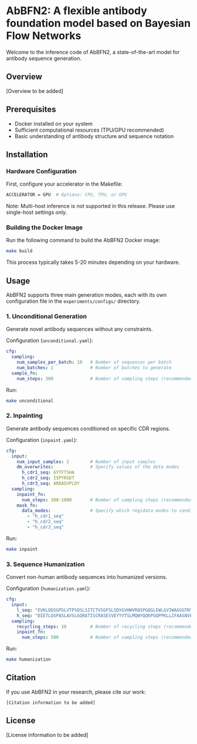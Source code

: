 # AbBFN2: A flexible antibody foundation model based on Bayesian Flow Networks

Welcome to the inference code of AbBFN2, a state-of-the-art model for antibody sequence generation.

## Overview
[Overview to be added]

## Prerequisites
- Docker installed on your system
- Sufficient computational resources (TPU/GPU recommended)
- Basic understanding of antibody structure and sequence notation

## Installation

### Hardware Configuration
First, configure your accelerator in the Makefile:
```bash
ACCELERATOR = GPU  # Options: CPU, TPU, or GPU
```

Note: Multi-host inference is not supported in this release. Please use single-host settings only.

### Building the Docker Image
Run the following command to build the AbBFN2 Docker image:
```bash
make build
```
This process typically takes 5-20 minutes depending on your hardware.

## Usage

AbBFN2 supports three main generation modes, each with its own configuration file in the `experiments/configs/` directory.

### 1. Unconditional Generation
Generate novel antibody sequences without any constraints.

Configuration (`unconditional.yaml`):
```yaml
cfg:
  sampling:
    num_samples_per_batch: 10   # Number of sequences per batch
    num_batches: 1              # Number of batches to generate
  sample_fn:
    num_steps: 300              # Number of sampling steps (recommended: 300-1000)
```

Run:
```bash
make unconditional
```

### 2. Inpainting
Generate antibody sequences conditioned on specific CDR regions.

Configuration (`inpaint.yaml`):
```yaml
cfg:
  input:
    num_input_samples: 2        # Number of input samples
    dm_overwrites:              # Specify values of the data modes
      h_cdr1_seq: GYTFTSHA
      h_cdr2_seq: ISPYRGDT
      h_cdr3_seq: ARDAGVPLDY
  sampling:
    inpaint_fn:
      num_steps: 300-1000       # Number of sampling steps (recommended: 300-1000)
    mask_fn:
      data_modes:               # Specify which regidata modes to condition on
        - "h_cdr1_seq"
        - "h_cdr2_seq"
        - "h_cdr3_seq"
```

Run:
```bash
make inpaint
```

### 3. Sequence Humanization
Convert non-human antibody sequences into humanized versions.

Configuration (`humanization.yaml`):
```yaml
cfg:
  input:
    l_seq: "EVKLQQSGPGLVTPSQSLSITCTVSGFSLSDYGVHWVRQSPGQGLEWLGVIWAGGGTNYNSALMSRKSISKDNSKSQVFLKMNSLQADDTAVYYCARDKGYSYYYSMDYWGQGTSVTVSS"
    h_seq: "DIETLQSPASLAVSLGQRATISCRASESVEYYVTSLMQWYQQKPGQPPKLLIFAASNVESGVPARFSGSGSGTNFSLNIHPVDEDDVAMYFCQQSRKYVPYTFGGGTKLEIK"
  sampling:
    recycling_steps: 10         # Number of recycling steps (recommended: 5-12)
    inpaint_fn:
      num_steps: 500            # Number of sampling steps (recommended: 300-1000)
```

Run:
```bash
make humanization
```

## Citation
If you use AbBFN2 in your research, please cite our work:
```
[Citation information to be added]
```

## License
[License information to be added]
